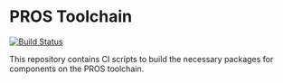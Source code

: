 PROS Toolchain
==============

[![Build Status](https://dev.azure.com/purdue-acm-sigbots/Installers/_apis/build/status/purduesigbots.toolchain?branchName=master)](https://dev.azure.com/purdue-acm-sigbots/Installers/_build/latest?definitionId=9&branchName=master)

This repository contains CI scripts to build the necessary packages for components on the PROS toolchain.